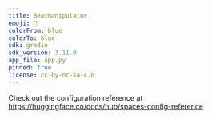 ```yaml
---
title: BeatManipulator
emoji: 🥁
colorFrom: blue
colorTo: blue
sdk: gradio
sdk_version: 3.11.0
app_file: app.py
pinned: true
license: cc-by-nc-sa-4.0
---
```

Check out the configuration reference at https://huggingface.co/docs/hub/spaces-config-reference